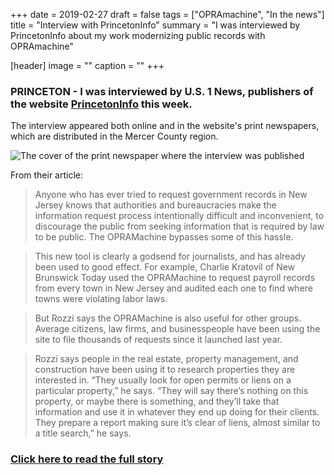 +++
date = 2019-02-27
draft = false
tags = ["OPRAmachine", "In the news"]
title = "Interview with PrincetonInfo"
summary = "I was interviewed by PrincetonInfo about my work modernizing public records with OPRAmachine"

[header]
image = ""
caption = ""
+++

### PRINCETON - I was interviewed by U.S. 1 News, publishers of the website [PrincetonInfo](http://princetoninfo.com) this week.

The interview appeared both online and in the website's print newspapers, which are distributed in the Mercer County region.

![The cover of the print newspaper where the interview was published](/img/coverUS1.png)

From their article:

> Anyone who has ever tried to request government records in New Jersey knows that authorities and bureaucracies make the information request process intentionally difficult and inconvenient, to discourage the public from seeking information that is required by law to be public. The OPRAMachine bypasses some of this hassle.

> This new tool is clearly a godsend for journalists, and has already been used to good effect. For example, Charlie Kratovil of New Brunswick Today used the OPRAMachine to request payroll records from every town in New Jersey and audited each one to find where towns were violating labor laws.

> But Rozzi says the OPRAMachine is also useful for other groups. Average citizens, law firms, and businesspeople have been using the site to file thousands of requests since it launched last year.

> Rozzi says people in the real estate, property management, and construction have been using it to research properties they are interested in. “They usually look for open permits or liens on a particular property,” he says. “They will say there’s nothing on this property, or maybe there is something, and they’ll take that information and use it in whatever they end up doing for their clients. They prepare a report making sure it’s clear of liens, almost similar to a title search,” he says.

### [Click here to read the full story](https://princetoninfo.com/opramachine-makes-requesting-records-easy-for-everyone/)
